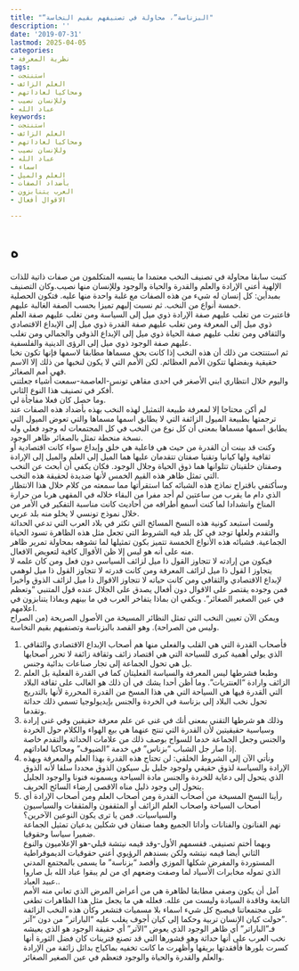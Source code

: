 ```yaml
---
title: "“البزناسة”، محاولة في تصنيفهم بقيم النخاسة"
description: ''
date: '2019-07-31'
lastmod: 2025-04-05
categories:
- نظرية المعرفة
tags:
- استنتجت
- العلم الزائف
- ومحاكيا لعاداتهم
- وللإنسان نصيب
- عباد الله
keywords:
- استنتجت
- العلم الزائف
- ومحاكيا لعاداتهم
- وللإنسان نصيب
- عباد الله
- اسماء
- العلم والميل
- بأضداد الصفات
- العرب يتنابزون
- الاقوال أفعال

---
```

# **ه**

كتبت سابقا محاولة في تصنيف النخب معتمدا ما ينسبه المتكلمون من صفات ذاتية للذات الإلهية أعني الإرادة والعلم والقدرة والحياة والوجود وللإنسان منها نصيب.وكان التصنيف بمبدأين: كل إنسان له شيء من هذه الصفات مع غلبة واحدة منها عليه. فتكون الحصلية خمسة أنواع من النخب. ثم نسبت إليهم تميزا بحسب الصفة الغالبة عليهم.  
فاعتبرت من تغلب عليهم صفة الإرادة ذوي ميل إلى السياسة ومن تغلب عليهم صفة العلم ذوي ميل إلى المعرفة ومن تغلب عليهم صفة القدرة ذوي ميل إلى الإبداع الاقتصادي والثقافي ومن تغلب عليهم صفة الحياة ذوي ميل إلى الإبداع الذوقي والجمالي ومن تغلب عليهم صفة الوجود ذوي ميل إلى الرؤى الدينية والفلسفية.  
ثم استنتجت من ذلك أن هذه النخب إذا كانت بحق مسماها مطابقا لاسمها فإنها تكون نخبا حقيقية وبفضلها تتكون الأمم العظائم. لكن الأمم التي لا يكون لنخبها من ذلك إلا الاسم فهي أمم الصغائر.  
واليوم خلال انتظاري ابني الأصغر في احدى مقاهي تونس-العاصمة-سمعت أشياء جعلتني أفكر في تصنيف هذا النوع الثاني.  
وما حصل كان فعلا مفاجأة لي.  
لم أكن محتاجا إلا لمعرفة طبيعة التمثيل لهذه النخب بهذه بأضداد هذه الصفات عند ترجمتها بطبيعة الميول الزائفة التي لا يطابق اسمها مسماها والتي تعوض الميول التي يطابق اسمها مسماها بمعنى أن كل نوع من النخب في كل المجتمعات له وجود فعلي وله نسخة منحطة تمثل بالصغائر ظاهر الوجود.  
وكنت قد بينت أن القدرة من حيث هي فاعلية هي خلق وإبداع سواء كانت اقتصادية أو ثقافية ولها كيانيا وتقنيا صفتان تتقدمان عليها هما الميل إلى العلم والميل إلى الإرادة وصفتان خلقيتان تتلوانها هما ذوق الحياة وجلال الوجود. فكان يكفي أن أبحث عن النخب التي تمثل ظاهر هذه القيم الخمس لأنها ضديدة لحقيقة هذه النخب.  
وسأكتفي باقتراح نماذج هذه الشبائه كما استقرأتها مما سمعته من كلام خلال هذا الانتظار الذي دام ما يقرب من ساعتين لم أجد مفرا من البقاء خلاله في المقهى هربا من حرارة المناخ وانشدادا لما كنت أسمع أطرافه من أحاديث كانت مناسبة التفكير في الأمر من خلال نموذج تونسي لا يخلو منه بلد عربي.  
ولست أستبعد كونية هذه النسخ المسائخ التي تكثر في بلاد العرب التي تدعي الحداثة والتقدم ولعلها توجد في كل بلد فيه الشروط التي تجعل مثل هذه الظاهرة تسود الحياة الجماعية. فشبائه هذه الأنواع الخمسة تتميز بكون تمثيلها لما تشوهه بمحاولة تمرير ظاهر منه على أنه هو ليس إلا ظن الأقوال كافية لتعويض الافعال.  
فيكون من إرادته لا تتجاوز القول ذا ميل لزائف السياسي دون فعل ومن كان علمه لا يتجاوز ا لقول ذا ميل لزائف المعرفة ومن كانت قدرته لا تتجاوز القول ذا ميل لوهمي لإبداع الاقتصادي والثقافي ومن كانت حياته لا تتجاوز الاقوال ذا ميل لزائف الذوق وأخيرا فمن وجوده يقتصر على الاقوال دون أفعال يصدق على الجلال عنده قول المتنبي “وتعظم في عين الصغير الصغائر”. ويكفي ان بماذا يتفاخر العرب في ما بينهم وبماذا يتنابزون في اعلامهم.  
ويمكن الآن تعيين النخب التي تمثل النظائر المسيخة من الأصول الصريحة (من الصراح وليس من الصراحة). وهو القصد بالبزناسة وتصنفيهم بقيم النخاسة.  
1. فأصحاب القدرة التي هي القلب والفعلي منها هم أصحاب الإبداع الاقتصادي والثقافي الذي يولي أهمية كبرى للسياحة التي هي اقتصاد زائف وثقافة زائفة لا تحرر أصحابها بل هي تحول الجماعة إلى تجار صناعات بدائية وجنس.  
2. وطبعا فشرطها ليس المعرفة والسياسة الفعليتان كما في القدرة الفعلية بل العلم الزائف وارادة “العنتريات”. وما أظن أحدا يشك في أن ذلك هو الغالب على ثقافة البلاد التي القدرة فيها هي السياحة التي هي هذا المسخ من القدرة المحررة لأنها بالتدريج تحول نخب البلاد إلى بزناسة في الخردة والجنس بإيديولوجيا تسمي ذلك حداثة وتقدما.  
3. وذلك هو شرطها التقني بمعنى أنك في غنى عن علم معرفة حقيقين وفي غنى إرادة وسياسية حقيقيتين لأن القدرة التي تنتج عنهما هي بيع الهواء والكلام حول الخردة والجنس وجعل الجماعة خدما للسواح بوصف ذلك من علامات الحداثة والتقدم خاصة إذا صار جل الشباب “بزناس” في خدمة “الضيوف” ومحاكيا لعاداتهم.  
4. ونأتي الآن إلى الشروط الخلقي: لن تحتاج هذه القدرة بهذا العلم والمعرفة وبهذه الإرادة والسياسة لذوق حقيقي ولوجود جليل بل سيكون الذوق محددا سلفا لأنه الذوق الذي يتحول إلى دعاية للخردة والجنس مادة السياحة ويسمونه فنونا والوجود الجليل يتحول إلى وجود ذليل مناه الاقصى إرضاء السائح الحريف.  
5. رأينا النسخ المسيخة من أصحاب القدرة ومن أصحاب العلم ومن أصحاب الإرادة أي أصحاب السياحة واصحاب العلم الزائف أو المثقفون والمثقفات والسياسيون والسياسيات. فمن يا ترى يكون النوعين الآخرين؟  
نهم الفنانون والفنانات وأداتا الجميع وهما صنفان في شكلين يدعيان تمثيل الجماعة ضميرا سياسا وحقوقيا.  
وبهما أختم تصنيفي. فقسمهم الأول-وقد قيمه نيتشة قبلي-هو الإعلاميون والنوع الثاني أيضا قيمه نيتشه ولكن بسندهم الرؤيوي أعني حقوقيات الديموقراطية المستوردة والمفرض شكلها الموزي وأقصد “بزناسة” ما يسمى بالمجتمع المدني الذي تموله مخابرات الأسياد لما وصفت وضعهم اي من لم يبقوا عباد الله بل صاروا عبيد العباد..  
آمل أن يكون وصفي مطابقا لظاهرة هي من أعراض المرض الذي تعاني منه الأمم التابعة وفاقدة السيادة وليست من علله. فعلله هي ما يجعل مثل هذا الظاهرات تطغى على مجتمعاتنا فيصبح كل شيء اسماء بلا مسميات فتشعر وكأن هذه النخب الزائفة حولت كيان الإنسان تربية وحكما إلى كيان أجوف يغلب عليه “الباراتر” من دون “آتر”.  
فـ”الباراتر” أي ظاهر الوجود الذي يعوض “الآتر” أي حقيقة الوجود هو الذي يعيشه نخب العرب على أنها حداثة وهو قشورها التي قد تصنع فترينات كان فضل الثورة أنها كسرت بلورها فأفقدتها بريقها وأظهرت ما كانت تخفيه بماكياج بدائل زائفة من الإرادة والعلم والقدرة والحياة والوجود فتعظم في عين الصغير الصغائر.

###
